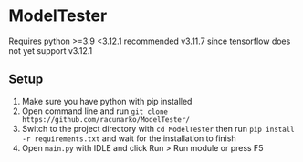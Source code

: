 # ModelTester
Requires python >=3.9 <3.12.1 recommended v3.11.7 since tensorflow does not yet support v3.12.1

## Setup
1. Make sure you have python with pip installed
2. Open command line and run `git clone https://github.com/racunarko/ModelTester/`
3. Switch to the project directory with `cd ModelTester` then run `pip install -r requirements.txt` and wait for the installation to finish
4. Open `main.py` with IDLE and click Run > Run module or press F5
